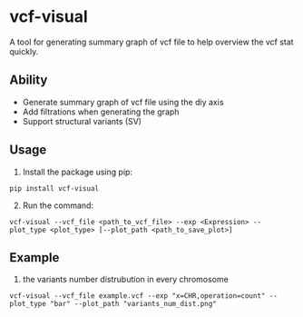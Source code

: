 # vcf-visual
A tool for generating summary graph of vcf file to help overview the vcf stat quickly.

## Ability
- Generate summary graph of vcf file using the diy axis
- Add filtrations when generating the graph
- Support structural variants (SV)


## Usage

1. Install the package using pip:
```
pip install vcf-visual
```

2. Run the command:

```
vcf-visual --vcf_file <path_to_vcf_file> --exp <Expression> --plot_type <plot_type> [--plot_path <path_to_save_plot>]
```

## Example

1. the variants number distrubution in every chromosome

```
vcf-visual --vcf_file example.vcf --exp "x=CHR,operation=count" --plot_type "bar" --plot_path "variants_num_dist.png"
```



